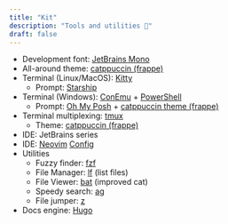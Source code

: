 ```yaml
---
title: "Kit"
description: "Tools and utilities 🧰"
draft: false
---
```


* Development font: [JetBrains Mono](https://www.jetbrains.com/lp/mono/)
* All-around theme: [catppuccin (frappe)](https://github.com/catppuccin/catppuccin)
* Terminal (Linux/MacOS): [Kitty](https://github.com/kovidgoyal/kitty)
    * Prompt: [Starship](https://starship.rs/)
* Terminal (Windows): [ConEmu](https://conemu.github.io/) + [PowerShell](https://github.com/PowerShell/PowerShell)
    * Prompt: [Oh My Posh](https://ohmyposh.dev/) + [catppuccin theme (frappe)](https://ohmyposh.dev/docs/themes#catppuccin_frappe)
* Terminal multiplexing: [tmux](https://github.com/tmux/tmux)
    * Theme: [catppuccin (frappe)](https://github.com/catppuccin/tmux)
* IDE: JetBrains series
* IDE: [Neovim](https://neovim.io/) [Config](https://github.com/ddubson/dotfiles#neovim)
* Utilities
    * Fuzzy finder: [fzf](https://github.com/junegunn/fzf)
    * File Manager: [lf](https://github.com/gokcehan/lf) (list files)
    * File Viewer: [bat](https://github.com/sharkdp/bat) (improved cat)
    * Speedy search: [ag](https://github.com/ggreer/the_silver_searcher)
    * File jumper: [z](https://github.com/rupa/z)
* Docs engine: [Hugo](https://gohugo.io/)
